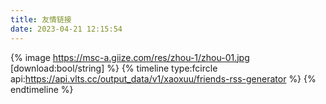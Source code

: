 ```yaml
---
title: 友情链接
date: 2023-04-21 12:15:54
---
```

{% image https://msc-a.giize.com/res/zhou-1/zhou-01.jpg [download:bool/string] %}
{% timeline type:fcircle api:https://api.vlts.cc/output_data/v1/xaoxuu/friends-rss-generator %}
{% endtimeline %}